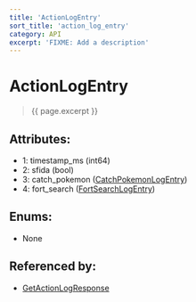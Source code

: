 ```yaml
---
title: 'ActionLogEntry'
sort_title: 'action_log_entry'
category: API
excerpt: 'FIXME: Add a description'
---
```


[comment]: <> (THIS PART IS GENERATED - AKA DON'T EDIT THIS PART MANUALLY)

# ActionLogEntry

> {{ page.excerpt }}

## Attributes:

- 1: timestamp_ms (int64)
- 2: sfida (bool)
- 3: catch_pokemon ([CatchPokemonLogEntry](../CatchPokemonLogEntry/))
- 4: fort_search ([FortSearchLogEntry](../FortSearchLogEntry/))

## Enums:

- None

## Referenced by:

- [GetActionLogResponse](../GetActionLogResponse/)

[comment]: <> (YOU CAN EDIT AFTER THIS)
